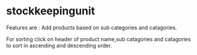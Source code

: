 # stockkeepingunit



Features are : Add products based on sub categories and catagories.

For sorting click on header of product name,sub catagories and catagories to sort in ascending and descending order.
